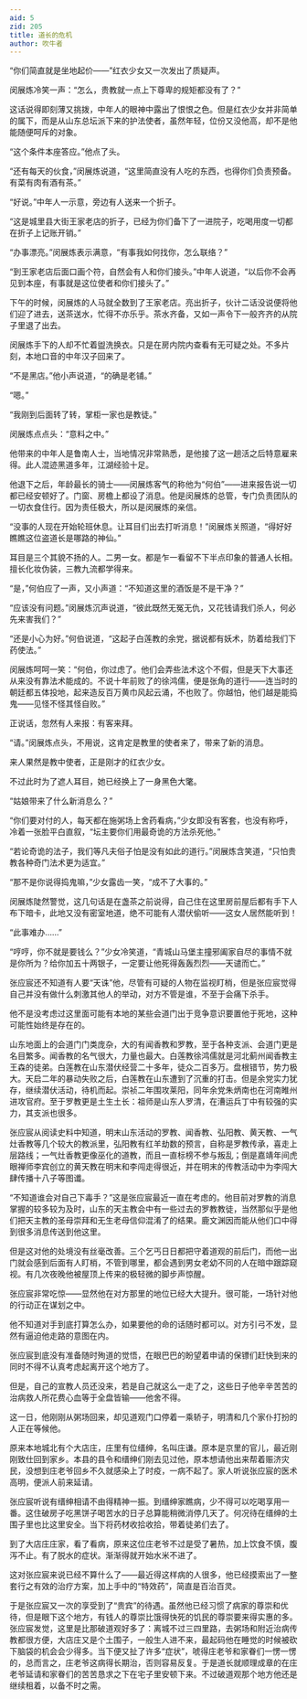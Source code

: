 ```yaml
---
aid: 5
zid: 205
title: 道长的危机
author: 吹牛者
---
```


“你们简直就是坐地起价——”红衣少女又一次发出了质疑声。

闵展炼冷笑一声：“怎么，贵教就一点上下尊卑的规矩都没有了？”

这话说得即刻薄又挑拨，中年人的眼神中露出了恨恨之色。但是红衣少女并非简单的属下，而是从山东总坛派下来的护法使者，虽然年轻，位份又没他高，却不是他能随便呵斥的对象。

“这个条件本座答应。”他点了头。

“还有每天的伙食，”闵展炼说道，“这里简直没有人吃的东西，也得你们负责预备。有菜有肉有酒有茶。”

“好说。”中年人一示意，旁边有人送来一个折子。

“这是城里县大街王家老店的折子，已经为你们备下了一进院子，吃喝用度一切都在折子上记账开销。”

“办事漂亮。”闵展炼表示满意，“有事我如何找你，怎么联络？”

“到王家老店后面口画个符，自然会有人和你们接头。”中年人说道，“以后你不会再见到本座，有事就是这位使者和你们接头了。”

下午的时候，闵展炼的人马就全数到了王家老店。亮出折子，伙计二话没说便将他们迎了进去，送茶送水，忙得不亦乐乎。茶水齐备，又如一声令下一般齐齐的从院子里退了出去。

闵展炼手下的人却不忙着盥洗换衣。只是在房内院内查看有无可疑之处。不多片刻，本地口音的中年汉子回来了。

“不是黑店。”他小声说道，“的确是老铺。”

“嗯。”

“我刚到后面转了转，掌柜一家也是教徒。”

闵展炼点点头：“意料之中。”

他带来的中年人是鲁南人士，当地情况非常熟悉，是他接了这一趟活之后特意雇来得。此人混迹黑道多年，江湖经验十足。

他退下之后，年龄最长的骑士——闵展炼客气的称他为“何伯”——进来报告说一切都已经安顿好了。门窗、房檐上都设了消息。他是闵展炼的总管，专门负责团队的一切衣食住行。因为责任极大，所以是闵展炼的亲信。

“没事的人现在开始轮班休息。让耳目们出去打听消息！”闵展炼关照道，“得好好瞧瞧这位盗道长是哪路的神仙。”

耳目是三个其貌不扬的人。二男一女。都是乍一看留不下半点印象的普通人长相。擅长化妆伪装，三教九流都学得来。

“是，”何伯应了一声，又小声道：“不知道这里的酒饭是不是干净？”

“应该没有问题。”闵展炼沉声说道，“彼此既然无冤无仇，又花钱请我们杀人，何必先来害我们？”

“还是小心为好。”何伯说道，“这起子白莲教的余党，据说都有妖术，防着给我们下药使法。”

闵展炼呵呵一笑：“何伯，你过虑了。他们会弄些法术这个不假，但是天下大事还从来没有靠法术能成的。不说十年前败了的徐鸿儒，便是张角的道行——连当时的朝廷都五体投地，起来造反百万黄巾风起云涌，不也败了。你越怕，他们越是能捣鬼——见怪不怪其怪自败。”

正说话，忽然有人来报：有客来拜。

“请。”闵展炼点头，不用说，这肯定是教里的使者来了，带来了新的消息。

来人果然是教中使者，正是刚才的红衣少女。

不过此时为了遮人耳目，她已经换上了一身黑色大氅。

“姑娘带来了什么新消息么？”

“你们要对付的人，每天都在施粥场上舍药看病，”少女即没有客套，也没有称呼，冷着一张脸平白直叙，“坛主要你们用最奇诡的方法杀死他。”

“若论奇诡的法子，我们等凡夫俗子怕是没有如此的道行。”闵展炼含笑道，“只怕贵教各种奇门法术更为适宜。”

“那不是你说得捣鬼嘛，”少女露齿一笑，“成不了大事的。”

闵展炼陡然警觉，这几句话是在盏茶之前说得，自己住在这里房前屋后都有手下人布下暗卡，此地又没有密室地道，绝不可能有人潜伏偷听——这女人居然能听到！

“此事难办……”

“哼哼，你不就是要钱么？”少女冷笑道，“青城山马堡主撞邪阖家自尽的事情不就是你所为？给你加五十两银子，一定要让他死得轰轰烈烈——天谴而亡。”

张应宸还不知道有人要“天诛”他，尽管有可疑的人物在监视盯梢，但是张应宸觉得自己并没有做什么刺激其他人的举动，对方不管是谁，不至于会痛下杀手。

他不是没考虑过这里面可能有本地的某些会道门出于竞争意识要置他于死地，这种可能性始终是存在的。

山东地面上的会道门门类庞杂，大的有闻香教和罗教，至于各种支派、会道门更是名目繁多。闻香教的名气很大，力量也最大。白莲教徐鸿儒就是河北蓟州闻香教主王森的徒弟。白莲教在山东潜伏经营二十多年，徒众二百多万。盘根错节，势力极大。天启二年的暴动失败之后，白莲教在山东遭到了沉重的打击。但是余党实力犹存，继续潜伏活动，待机而起。崇祯二年围攻莱阳，同年余党朱炳南也在河南睢州进攻官府。至于罗教更是土生土长：祖师是山东人罗清，在漕运兵丁中有较强的实力，其支派也很多。

张应宸从阅读史料中知道，明末山东活动的罗教、闻香教、弘阳教、黄天教、一气灶香教等几个较大的教派里，弘阳教有红羊劫数的预言，自称是罗教传承，喜走上层路线；一气灶香教更像巫化的道教，而且一直标榜不参与叛乱；倒是嘉靖年间虎眼禅师李宾创立的黄天教在明末和李闯走得很近，并在明末的传教活动中为李闯大肆传播十八子等图谶。

“不知道谁会对自己下毒手？”这是张应宸最近一直在考虑的。他目前对罗教的消息掌握的较多较为及时，山东的天主教会中有一些过去的罗教教徒，当然那似乎是他们把天主教的圣母崇拜和无生老母信仰混淆了的结果。鹿文渊因而能从他们口中得到很多消息传送到他这里。

但是这对他的处境没有丝毫改善。三个乞丐日日都把守着道观的前后门，而他一出门就会感到后面有人盯梢，不管到哪里，都会遇到男女老幼不同的人在暗中跟踪窥视。有几次夜晚他被屋顶上传来的极轻微的脚步声惊醒。

张应宸非常吃惊——显然他在对方那里的地位已经大大提升。很可能，一场针对他的行动正在谋划之中。

他不知道对手到底打算怎么办，如果要他的命的话随时都可以。对方引弓不发，显然有逼迫他走路的意图在内。

张应宸到底没有准备随时殉道的觉悟，在眼巴巴的盼望着申请的保镖们赶快到来的同时不得不认真考虑起离开这个地方了。

但是，自己的宣教人员还没来，若是自己就这么一走了之，这些日子他辛辛苦苦的治病救人所花费心血等于全盘皆输——他舍不得。

这一日，他刚刚从粥场回来，却见道观门口停着一乘轿子，明清和几个家仆打扮的人正在等候他。

原来本地城北有个大店庄，庄里有位缙绅，名叫庄谦。原本是京里的官儿，最近刚刚致仕回到家乡。本县的县令和缙绅们刚去见过他，原本想请他出来帮着赈济灾民，没想到庄老爷回乡不久就感染上了时疫，一病不起了。家人听说张应宸的医术高明，便派人前来延请。

张应宸听说有缙绅相请不由得精神一振。到缙绅家瞧病，少不得可以吃喝享用一番。这住破房子吃黑饼子喝苦水的日子总算能稍微消停几天了。何况待在缙绅的土围子里也比这里安全。当下将药材收拾收拾，带着徒弟们去了。

到了大店庄庄家，看了看病，原来这位庄老爷不过是受了暑热，加上饮食不慎，腹泻不止。有了脱水的症状。渐渐得就开始水米不进了。

这对张应宸来说已经不算什么了——最近得这样病的人很多，他已经摸索出了一整套行之有效的治疗方案，加上手中的“特效药”，简直是百治百灵。

于是张应宸又一次的享受到了“贵宾”的待遇。虽然他已经习惯了病家的尊崇和优待，但是眼下这个地方，有钱人的尊崇比饿得快死的饥民的尊崇要来得实惠的多。张应宸发觉，这里是比那破道观好多了：离城不过三四里路，去粥场和附近治病传教都很方便，大店庄又是个土围子，一般生人进不来，最起码他在睡觉的时候被砍下脑袋的机会会少得多。当下便又扯了许多“症状”，唬得庄老爷和家眷们一愣一愣的，总而言之，庄老爷这病得长期治，否则容易反复。于是道长就顺理成章的在庄老爷延请和家眷们的苦苦恳求之下在宅子里安顿下来。不过破道观那个地方他还是继续租着，以备不时之需。
